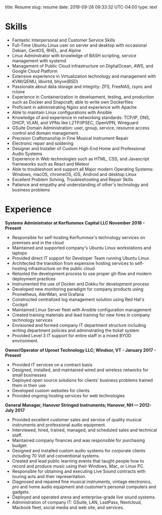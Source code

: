 title: Resume
slug: resume
date: 2019-09-26 09:33:32 UTC-04:00
type: text

# Skills

  * Fantastic Interpersonal and Customer Service Skills
  * Full-Time Ubuntu Linux user on server and desktop with occasional Debian, CentOS, RHEL, and Alpine
  * Linux Adminstrator with knowledge of BASH scripting, service management with systemd
  * Management of Public Cloud infrastructure on DigitalOcean, AWS, and Google Cloud Platform
  * Extensive experience in Virtualization technology and management with KVM/QEMU, libvirtd, bhyve(BSD)
  * Passionate about data storage and integrity: ZFS, FreeNAS, rsync and rclone
  * Experience in Containerization in development, testing, and production such as Docker and Snapcraft; able to write own Dockerfiles
  * Proficient in administrating Nginx and experience with Apache
  * Able to maintain Linux configurations with Ansible
  * Knowledge of and experience in networking standards: TCP/IP, DNS, DHCP, VLAN, and VPNs like L2TP/IPSEC, OpenVPN, Wireguard 
  * GSuite Domain Administration: user, group, service, resource access control and domain management.
  * Precision Craftsmanship in Fine Musical Instrument Repair
  * Electronic repair and soldering
  * Designer and Installer of Custom High-End Home and Professional Audio Systems
  * Experience in Web technologies such as HTML, CSS, and Javascript frameworks such as React and Meteor
  * Able to troubleshoot and support all Major modern Operating Systems: Windows, macOS, chromeOS, iOS, Android and desktop Linux
  * Excellent Problem Solving, Troubleshooting and Repair Skills
  * Patience and empathy and understanding of other's technology and business problems

# Experience

**Systems Administrator at Kerflummox Capital LLC November 2018 - Present**

  * Responsible for self-hosting Kerflummox's technology services on premises and in the cloud
  * Maintained and supported company's Ubuntu Linux workstations and laptops
  * Provided direct IT support for Developer Team running Ubuntu Linux
  * Architected the transition from expensive hosting services to self-hosting infrastructure on the public cloud
  * Retooled the development process to use proper git-flow and modern deployment practices
  * Instrumented the use of Docker and Dokku for development process
  * Developed new monitoring paradigm for company products using Prometheus, AlertMan, and Grafana
  * Constructed centralized log management solution using Red Hat's Cockpit
  * Maintained Linux Server fleet with Ansible configuration management
  * Created training materials and lead training for new hires in company technology services
  * Envisioned and formed company IT department structure including writing department policies and adminstrating the ticket system
  * Provided Level 3 IT support for entire staff in a mixed BYOD environment.

**Owner/Operator of Uproot Technology LLC; Windsor, VT - January 2017 - Present**

  * Provided IT services on a contract basis
  * Designed, installed, and maintained wired and wireless networks for small businesses
  * Deployed open source solutions for clients' business problems trained them in their use
  * Developed custom websites for clients
  * Provided ongoing hosting services for web technologies

**General Manager, Hanover Stringed Instruments; Hanover, NH — 2012-July 2017**

  * Provided excellent customer sales and service of quality musical instruments and professional audio equipment.
  * Interviewed, hired, trained, managed, and scheduled sales and technical staff. 
  * Maintained company finances and was responsible for purchasing budget.
  * Designed and installed custom audio systems for corporate clients including 70 Volt and conventional systems. 
  * Created and lead public learning events that taught people how to record and produce music using their Windows, Mac, or Linux PC.
  * Responsible for obtaining and executing Live Sound contracts with touring acts and their representation.
  * Diagnosed and repaired fine musical instruments, vintage electronics, pro and home audio equipment and customer’s personal computers and gadgets. 
  * Deployed and operated arena and enterprise-grade live sound systems.
  * Administration of company IT: GSuite, LAN, LastPass, Nextcloud, Macbook fleet, social media and web site, and services.